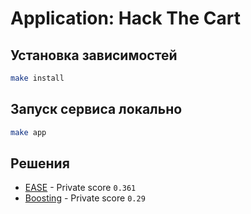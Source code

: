# Application: Hack The Cart

## Установка зависимостей

```bash
make install
```

## Запуск сервиса локально

```bash
make app
```

## Решения

* [EASE][ease] - Private score `0.361`
* [Boosting][boosting] - Private score `0.29`

[ease]: src/second_level/ease-0361.ipynb
[boosting]: src/second_level/second_level.ipynb
